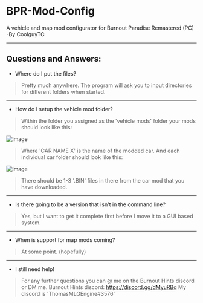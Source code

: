 # BPR-Mod-Config

A vehicle and map mod configurator for Burnout Paradise Remastered (PC)
-By CoolguyTC

---

**Questions and Answers:**
---
- Where do I put the files?

>Pretty much anywhere.
The program will ask you to input directories for different folders when started.

---
- How do I setup the vehicle mod folder?

>Within the folder you assigned as the 'vehicle mods' folder your mods should look like this:

![image](https://user-images.githubusercontent.com/95531273/179301454-dd70cb46-6039-432e-92d3-b8ebde470c05.png)

>Where 'CAR NAME X' is the name of the modded car.
And each individual car folder should look like this:

![image](https://user-images.githubusercontent.com/95531273/179301772-392b24e1-d631-46f5-9c9e-ce4a3d23d304.png)

>There should be 1-3 '.BIN' files in there from the car mod that you have downloaded.

---
- Is there going to be a version that isn't in the command line?

>Yes, but I want to get it complete first before I move it to a GUI based system.

---
- When is support for map mods coming?

>At some point. (hopefully)

---
- I still need help!

>For any further questions you can @ me on the Burnout Hints discord or DM me.
Burnout Hints discord: https://discord.gg/dMyuRBq
My discord is 'ThomasMLGEngine#3576'
